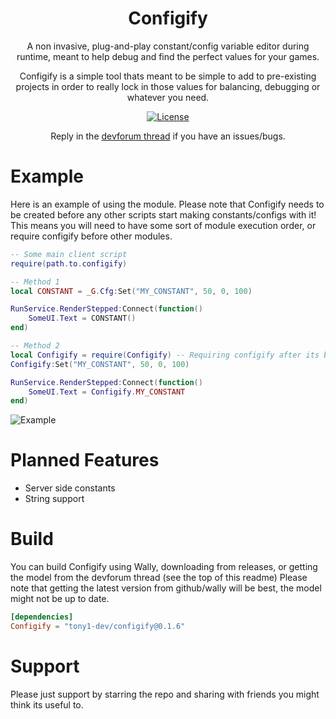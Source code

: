 <div align="center">

# Configify

A non invasive, plug-and-play constant/config variable editor during runtime, meant to help debug and find the perfect values for your games.

Configify is a simple tool thats meant to be simple to add to pre-existing projects in order to really lock in those values for balancing, debugging or whatever you need.

[![License](https://img.shields.io/github/license/virtualbutfake/vfx-editor?style=flat)](https://github.com/Tony1-Dev/Configify/blob/main/LICENSE)

Reply in the [devforum thread](https://devforum.roblox.com/t/configify-a-runtime-constantconfig-editor/3186154) if you have an issues/bugs.

</div>

# Example

Here is an example of using the module.
Please note that Configify needs to be created before any other scripts start making constants/configs with it!
This means you will need to have some sort of module execution order, or require configify before other modules.

```lua
-- Some main client script 
require(path.to.configify)

-- Method 1
local CONSTANT = _G.Cfg:Set("MY_CONSTANT", 50, 0, 100)

RunService.RenderStepped:Connect(function()
    SomeUI.Text = CONSTANT()
end)

-- Method 2
local Configify = require(Configify) -- Requiring configify after its been initialized will just return you the object
Configify:Set("MY_CONSTANT", 50, 0, 100)

RunService.RenderStepped:Connect(function()
    SomeUI.Text = Configify.MY_CONSTANT
end)
```

![Example](https://i.giphy.com/media/v1.Y2lkPTc5MGI3NjExeTlvenZ2ZzBzMGk1ajRrYmtiZWtvbDV4a214eG16M3F6OGs3NzB1cCZlcD12MV9pbnRlcm5hbF9naWZfYnlfaWQmY3Q9Zw/EkFB33KzHUfMxp3wuk/giphy.gif)

# Planned Features
<ul>
    <li>Server side constants</li>
    <li>String support</li>
</ul>

# Build

You can build Configify using Wally, downloading from releases, or getting the model from the devforum thread (see the top of this readme)
Please note that getting the latest version from github/wally will be best, the model might not be up to date.

```toml
[dependencies]
Configify = "tony1-dev/configify@0.1.6"
```

# Support

Please just support by starring the repo and sharing with friends you might think its useful to.
